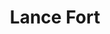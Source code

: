 ---
title: 'Lance Fort'
draft: false
image: 'lance.jpeg'
jobtitle: 'Senior Account Executive'
linkedinurl: "https://www.linkedin.com/in/lance-fort-3a601a15/"
promoted: false
weight: 106
---